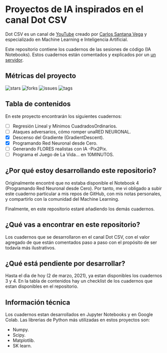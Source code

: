 # Proyectos de IA inspirados en el canal Dot CSV

Dot CSV es un canal de [YouTube](https://www.youtube.com/channel/UCy5znSnfMsDwaLlROnZ7Qbg "YouTube") creado por [Carlos Santana Vega](https://github.com/dotcsv "Carlos Santana Vega") y especializado en Machine Learning e Inteligencia Artificial.

Este repositorio contiene los cuadernos de las sesiones de código (IA Notebooks). Estos cuadernos están comentados y explicados por un [un servidor](https://meluiscruz.com/ "un servidor").

## Métricas del proyecto

![stars](https://img.shields.io/github/stars/Meluiscruz/IA_Notebooks_de_Dot_CSV.svg)
![forks](https://img.shields.io/github/forks/Meluiscruz/IA_Notebooks_de_Dot_CSV.svg)
![issues](https://img.shields.io/github/issues/Meluiscruz/IA_Notebooks_de_Dot_CSV.svg)
![tags](https://img.shields.io/github/tag/Meluiscruz/IA_Notebooks_de_Dot_CSV.svg)

## Tabla de contenidos

En este proyecto encontrarán los siguientes cuadernos:

- [ ] Regresión Lineal y Mínimos CuadradosOrdinarios.
- [ ] Ataques adversarios, cómo romper unaRED NEURONAL.
- [x] Descenso del Gradiente (GradientDescent).
- [x] Programando Red Neuronal desde Cero.
- [ ] Generando FLORES realistas con IA -Pix2Pix.
- [ ] Programa el Juego de La Vida... en 10MINUTOS.

## ¿Por qué estoy desarrollando este repositorio?

Originalmente encontré que no estaba disponible el Notebook 4 (Programando Red Neuronal desde Cero). Por tanto, me vi obligado a subir este cuaderno particular a mis repos de GitHub, con mis notas personales, y compartirlo con la comunidad del Machine Learning.

Finalmente, en este repositorio estaré añadiendo los demás cuadernos.

## ¿Qué vas a encontrar en este repositorio?

Los cuadernos que se desarrollaron en el canal Dot CSV, con el valor agregado de que están comentados paso a paso con el propósito de ser todavía más ilustrativos.

## ¿Qué está pendiente por desarrollar?

Hasta el dìa de hoy (2 de marzo, 2021), ya estan disponibles los cuadernos 3 y 4. En la tabla de contenidos hay un checklist de los cuadernos que estan disponibles en el repositorio.

## Información técnica

Los cuadernos estan desarrollados en Jupyter Notebooks y en Google Colab. Las librerìas de Python más utilizadas en estos proyectos son:

- Numpy.
- Scipy.
- Matplotlib.
- SK learn.

